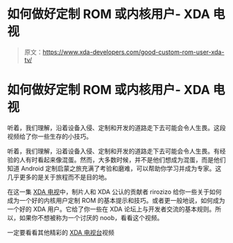 # 如何做好定制 ROM 或内核用户- XDA 电视

> 原文：<https://www.xda-developers.com/good-custom-rom-user-xda-tv/>

# 如何做好定制 ROM 或内核用户- XDA 电视

听着，我们理解，沿着设备入侵、定制和开发的道路走下去可能会令人生畏。这段视频给了你一些生存的小技巧。

听着，我们理解，沿着设备入侵、定制和开发的道路走下去可能会令人生畏。有经验的人有时看起来像混蛋。然而，大多数时候，并不是他们想成为混蛋，而是他们知道 Android 定制启蒙之旅充满了考验和磨难，可以帮助你学习并成为专家。这几乎更多的是关于旅程而不是目的地。

在这一集 [XDA 电视](http://www.xda-developers.com/xda-tv/ "XDA Developer TV Videos")中，制片人和 XDA 公认的贡献者 rirozizo 给你一些关于如何成为一个好的内核用户定制 ROM 的基本提示和技巧。或者更一般地说，如何成为一个好的 XDA 用户。它给了你一些在 XDA 论坛上与开发者交流的基本规则。所以，如果你不想被称为一个讨厌的 noob，看看这个视频。

一定要看看其他精彩的 [XDA 电视台](http://www.xda-developers.com/xda-tv/ "XDA Developer TV")视频